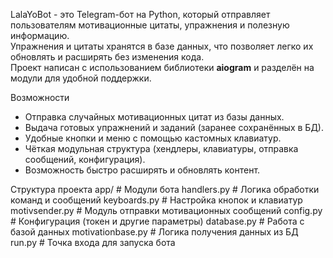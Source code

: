 LalaYoBot - это Telegram-бот на Python, который отправляет пользователям мотивационные цитаты, упражнения и полезную информацию.  
Упражнения и цитаты хранятся в базе данных, что позволяет легко их обновлять и расширять без изменения кода.  
Проект написан с использованием библиотеки **aiogram** и разделён на модули для удобной поддержки.

Возможности
- Отправка случайных мотивационных цитат из базы данных.
- Выдача готовых упражнений и заданий (заранее сохранённых в БД).
- Удобные кнопки и меню с помощью кастомных клавиатур.
- Чёткая модульная структура (хендлеры, клавиатуры, отправка сообщений, конфигурация).
- Возможность быстро расширять и обновлять контент.

Структура проекта
app/ # Модули бота
handlers.py # Логика обработки команд и сообщений
keyboards.py # Настройка кнопок и клавиатур
motivsender.py # Модуль отправки мотивационных сообщений
config.py # Конфигурация (токен и другие параметры)
database.py # Работа с базой данных
motivationbase.py # Логика получения данных из БД
run.py # Точка входа для запуска бота




